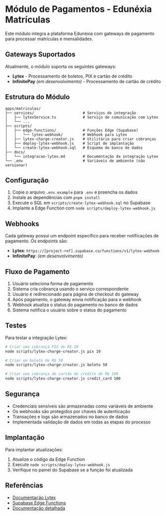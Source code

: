<!-- cSpell:disable -->
# Módulo de Pagamentos - Edunéxia Matrículas

Este módulo integra a plataforma Edunéxia com gateways de pagamento para processar matrículas e mensalidades.

## Gateways Suportados

Atualmente, o módulo suporta os seguintes gateways:

- **Lytex** - Processamento de boletos, PIX e cartão de crédito
- **InfinitePay** *(em desenvolvimento)* - Processamento de cartão de crédito

## Estrutura do Módulo

```
apps/matriculas/
├── services/                      # Serviços de integração
│   ├── lytexService.ts            # Serviço de comunicação com Lytex
│   └── ...
├── scripts/
│   ├── edge-functions/            # Funções Edge (Supabase)
│   │   └── lytex-webhook/         # Webhook para Lytex
│   ├── lytex-charge-creator.js    # Utilitário para criar cobranças
│   ├── deploy-lytex-webhook.js    # Script de implantação
│   └── create-lytex-webhook.sql   # Esquema do banco de dados
├── docs/
│   └── integracao-lytex.md        # Documentação da integração Lytex
└── .env                           # Variáveis de ambiente (não versionar)
```

## Configuração

1. Copie o arquivo `.env.example` para `.env` e preencha os dados
2. Instale as dependências com `pnpm install`
3. Execute o SQL em `scripts/create-lytex-webhook.sql` no Supabase
4. Implante a Edge Function com `node scripts/deploy-lytex-webhook.js`

## Webhooks

Cada gateway possui um endpoint específico para receber notificações de pagamento. Os endpoints são:

- **Lytex**: `https://[project-ref].supabase.co/functions/v1/lytex-webhook`
- **InfinitePay**: *(em desenvolvimento)*

## Fluxo de Pagamento

1. Usuário seleciona forma de pagamento
2. Sistema cria cobrança usando o serviço correspondente
3. Usuário é redirecionado para página de checkout do gateway
4. Após pagamento, o gateway envia notificação para o webhook
5. Webhook atualiza o status do pagamento no banco de dados
6. Sistema notifica o usuário sobre o status do pagamento

## Testes

Para testar a integração Lytex:

```bash
# Criar uma cobrança PIX de R$ 10
node scripts/lytex-charge-creator.js pix 10

# Criar um boleto de R$ 50
node scripts/lytex-charge-creator.js boleto 50

# Criar uma cobrança de cartão de crédito de R$ 100
node scripts/lytex-charge-creator.js credit_card 100
```

## Segurança

- Credenciais sensíveis são armazenadas como variáveis de ambiente
- Os webhooks são protegidos por chaves de autenticação
- Transações e logs são armazenados no banco de dados
- Implementada validação de dados em todas as etapas do processo

## Implantação

Para implantar atualizações:

1. Atualize o código da Edge Function
2. Execute `node scripts/deploy-lytex-webhook.js`
3. Verifique no painel do Supabase se a função foi atualizada

## Referências

- [Documentação Lytex](https://docs.lytex.com.br)
- [Supabase Edge Functions](https://supabase.com/docs/guides/functions)
- [Documentação detalhada](./docs/integracao-lytex.md) 

